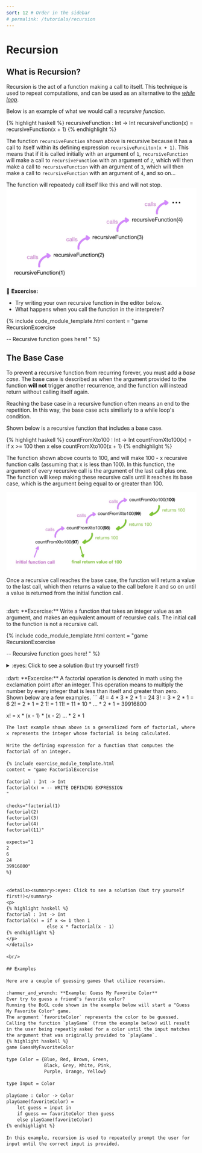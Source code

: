 ```yaml
---
sort: 12 # Order in the sidebar
# permalink: /tutorials/recursion
---
```


# Recursion

## What is Recursion?
Recursion is the act of a function making a call to itself. This technique is used to repeat computations, and can be used as an alternative to the [*while loop*](./loops).

Below is an example of what we would call a *recursive function*.

{% highlight haskell %}
recursiveFunction : Int -> Int
recursiveFunction(x) = recursiveFunction(x + 1) 
{% endhighlight %}

The function `recursiveFunction` shown above is recursive because it has a call to itself within its defining expression `recursiveFunciton(x + 1)`.
This means that if it is called initially with an argument of `1`, `recursiveFunction` will make a call to `recursiveFunction` with an argument of `2`, which will then make a call to `recursiveFunction` with an argument of `3`, which will then make a call to `recursiveFunction` with an argument of `4`, and so on...

The function will repeatedy call itself like this and will not stop.
![recursiveFunction](../imgs/recursion-recursiveFunction.jpg)
:dart: **Excercise:** 
- Try writing your own recursive function in the editor below.  
- What happens when you call the function in the interpreter?

{% include code_module_template.html 
content = "game RecursionExcercise

-- Recursive function goes here!
"
%}


## The Base Case
To prevent a recursive function from recurring forever, you must add a *base case*. The base case is described as when the argument provided to the function **will not** trigger another recurrence, and the function will instead return without calling itself again.

Reaching the base case in a recursive function often means an end to the repetition.
In this way, the base case acts similiarly to a while loop's condition.

Shown below is a recursive function that includes a base case.

{% highlight haskell %}
countFromXto100 : Int -> Int
countFromXto100(x) = if x >= 100 then x
                     else countFromXto100(x + 1) 
{% endhighlight %}

The function shown above counts to 100, and will make 100 - x recursive function calls (assuming that x is less than 100).
In this function, the argument of every recursive call is the argument of the last call plus one.
The function will keep making these recursive calls until it reaches its base case, which is the argument being equal to or greater than 100.

![count from x to 100 example](../imgs/recursion-countfromxto100.jpg)

Once a recursive call reaches the base case, the function will return a value to the last call, which then returns a value to the call before it and so on until a value is returned from the initial function call.

<br/>
:dart: **Excercise:**  
Write a function that takes an integer value as an argument, and makes an equivalent amount of recursive calls.  
The initial call to the function is not a recursive call. 

{% include code_module_template.html 
content = "game RecursionExcercise

-- Recursive function goes here!
"
%}

<details><summary>:eyes: Click to see a solution (but try yourself first!)</summary>
<p>
{% highlight haskell %}
xRecursiveCalls : Int -> Int
xRecursiveCalls(x) = if x == 0 then x
                     else 1 + xRecursiveCalls(x - 1) 
{% endhighlight %}
</p>
</details>

<br/>
:dart: **Excercise:**   
A factorial operation is denoted in math using the exclamation point after an integer. This operation means to multiply the number by every integer that is less than itself and greater than zero. Shown below are a few examples.
```
4! = 4 * 3 * 2 * 1 = 24
3! = 3 * 2 * 1 = 6
2! = 2 * 1 = 2
1! = 1
11! = 11 * 10 * ... * 2 * 1 = 39916800

x! = x * (x - 1) * (x - 2) ... * 2 * 1
```
The last example shown above is a generalized form of factorial, where x represents the integer whose factorial is being calculated. 

Write the defining expression for a function that computes the factorial of an integer.

{% include exercise_module_template.html
content = "game FactorialExcercise

factorial : Int -> Int
factorial(x) = -- WRITE DEFINING EXPRESSION 
"

checks="factorial(1)
factorial(2)
factorial(3)
factorial(4)
factorial(11)"

expects="1
2
6
24
39916800"
%}


<details><summary>:eyes: Click to see a solution (but try yourself first!)</summary>
<p>
{% highlight haskell %}
factorial : Int -> Int
factorial(x) = if x <= 1 then 1
               else x * factorial(x - 1)
{% endhighlight %}
</p>
</details>

<br/>

## Examples

Here are a couple of guessing games that utilize recursion.

:hammer_and_wrench: **Example: Guess My Favorite Color**  
Ever try to guess a friend's favorite color?
Running the BoGL code shown in the example below will start a "Guess My Favorite Color" game.
The argument `favoriteColor` represents the color to be guessed.
Calling the function `playGame` (from the example below) will result in the user being repeatly asked for a color until the input matches the argument that was originally provided to `playGame`.
{% highlight haskell %}
game GuessMyFavoriteColor

type Color = {Blue, Red, Brown, Green,
              Black, Grey, White, Pink,
              Purple, Orange, Yellow}

type Input = Color

playGame : Color -> Color
playGame(favoriteColor) =
    let guess = input in
    if guess == favoriteColor then guess
    else playGame(favoriteColor)
{% endhighlight %}

In this example, recursion is used to repeatedly prompt the user for input until the correct input is provided.
